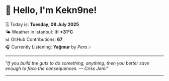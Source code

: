 # 👋 Hello, I'm Kekn9ne!

🗓️ Today is: **Tuesday, 08 July 2025**  
🌤️ Weather in Istanbul: **☀️   +31°C**  
📊 GitHub Contributions: **67**  
🎧 Currently Listening: **Yağmur** by *Pera* 🎶

---

_"If you build the guts to do something, anything, then you better save enough to face the consequences. — *Criss Jami*"_

---
